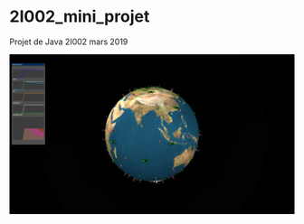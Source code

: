 # 2I002_mini_projet
Projet de Java 2I002 mars 2019

![alt text](https://github.com/johhnry/2I002_mini_projet/blob/master/screenshot1.png)
